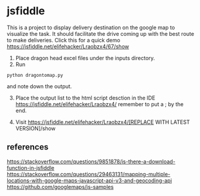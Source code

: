 # jsfiddle
This is a project to display delivery destination on the google map to visualize the task. It should facilitate the drive coming up with the best route to make deliveries. 
Click this for a quick demo https://jsfiddle.net/elifehacker/Lraobzx4/67/show

1. Place dragon head excel files under the inputs directory.
2. Run 
```
python dragontomap.py
```
and note down the output.

3. Place the output list to the html script desction in the IDE https://jsfiddle.net/elifehacker/Lraobzx4/ remember to put a ; by the end.

4. Visit https://jsfiddle.net/elifehacker/Lraobzx4/[REPLACE WITH LATEST VERSION]/show

## references
https://stackoverflow.com/questions/9851878/is-there-a-download-function-in-jsfiddle
https://stackoverflow.com/questions/29463131/mapping-multiple-locations-with-google-maps-javascript-api-v3-and-geocoding-api
https://github.com/googlemaps/js-samples
